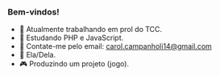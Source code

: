 ### Bem-vindos!

- 📖 Atualmente trabalhando em prol do TCC.
- 📝 Estudando PHP e JavaScript.
- 📮 Contate-me pelo email: carol.campanholi14@gmail.com
- 📓 Ela/Dela.
- 🎮 Produzindo um projeto (jogo).

